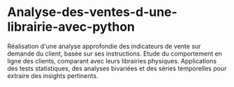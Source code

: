 # Analyse-des-ventes-d-une-librairie-avec-python
Réalisation d'une analyse approfondie des indicateurs de vente sur demande du client, basée sur ses instructions. Etude du comportement en ligne des clients, comparant avec leurs librairies physiques. Applications des tests statistiques, des analyses bivariées et des séries temporelles pour extraire des insights pertinents.
